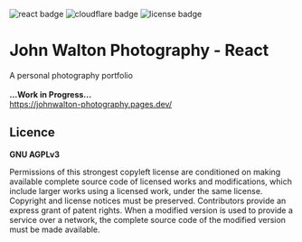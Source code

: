 ![react badge](https://img.shields.io/badge/ReactJS-v.18.2.0-purple.svg?logo=react&style=flat-square)
![cloudflare badge](https://img.shields.io/endpoint?url=https://cloudflare-pages-badges.webmanager.workers.dev/?projectName=johnwalton-photography)
![license badge](https://img.shields.io/badge/License-AGPL_v3-yellow.svg?logo=gnu&logoColor=yellow&style=flat-square)

# John Walton Photography - React

A personal photography portfolio<br><br>
 **...Work in Progress...**      
 https://johnwalton-photography.pages.dev/  



## Licence
**GNU AGPLv3**

Permissions of this strongest copyleft license are conditioned on making available complete source code of licensed works and modifications, which include larger works using a licensed work, under the same license. Copyright and license notices must be preserved. Contributors provide an express grant of patent rights. When a modified version is used to provide a service over a network, the complete source code of the modified version must be made available.

